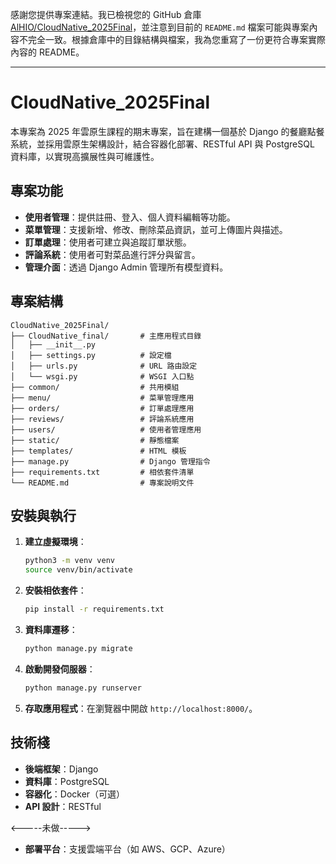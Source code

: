 感謝您提供專案連結。我已檢視您的 GitHub 倉庫 [AlHIO/CloudNative\_2025Final](https://github.com/AlHIO/CloudNative_2025Final)，並注意到目前的 `README.md` 檔案可能與專案內容不完全一致。根據倉庫中的目錄結構與檔案，我為您重寫了一份更符合專案實際內容的 README。

---

# CloudNative\_2025Final

本專案為 2025 年雲原生課程的期末專案，旨在建構一個基於 Django 的餐廳點餐系統，並採用雲原生架構設計，結合容器化部署、RESTful API 與 PostgreSQL 資料庫，以實現高擴展性與可維護性。

## 專案功能

* **使用者管理**：提供註冊、登入、個人資料編輯等功能。
* **菜單管理**：支援新增、修改、刪除菜品資訊，並可上傳圖片與描述。
* **訂單處理**：使用者可建立與追蹤訂單狀態。
* **評論系統**：使用者可對菜品進行評分與留言。
* **管理介面**：透過 Django Admin 管理所有模型資料。

## 專案結構

```
CloudNative_2025Final/
├── CloudNative_final/       # 主應用程式目錄
│   ├── __init__.py
│   ├── settings.py          # 設定檔
│   ├── urls.py              # URL 路由設定
│   └── wsgi.py              # WSGI 入口點
├── common/                  # 共用模組
├── menu/                    # 菜單管理應用
├── orders/                  # 訂單處理應用
├── reviews/                 # 評論系統應用
├── users/                   # 使用者管理應用
├── static/                  # 靜態檔案
├── templates/               # HTML 模板
├── manage.py                # Django 管理指令
├── requirements.txt         # 相依套件清單
└── README.md                # 專案說明文件
```



## 安裝與執行

1. **建立虛擬環境**：

   ```bash
   python3 -m venv venv
   source venv/bin/activate
   ```



2. **安裝相依套件**：

   ```bash
   pip install -r requirements.txt
   ```



3. **資料庫遷移**：

   ```bash
   python manage.py migrate
   ```



4. **啟動開發伺服器**：

   ```bash
   python manage.py runserver
   ```



5. **存取應用程式**：在瀏覽器中開啟 `http://localhost:8000/`。

## 技術棧

* **後端框架**：Django
* **資料庫**：PostgreSQL
* **容器化**：Docker（可選）
* **API 設計**：RESTful

<-----未做----->
* **部署平台**：支援雲端平台（如 AWS、GCP、Azure）

